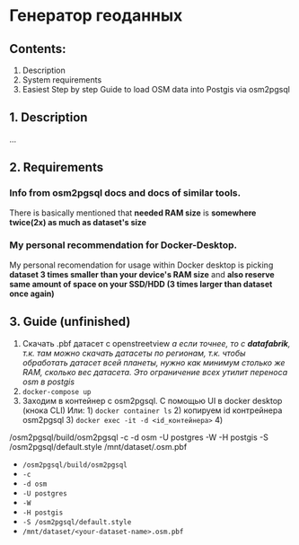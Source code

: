 # Генератор геоданных

## Contents:

1. Description
2. System requirements
3. Easiest Step by step Guide to load OSM data into Postgis via osm2pgsql

## 1. Description
...
## 2. Requirements

### Info from osm2pgsql docs and docs of similar tools.

There is basically mentioned that **needed RAM size** is **somewhere twice(2x) as much as dataset's size**

### My personal recommendation for Docker-Desktop.

My personal recomendation for usage within Docker desktop is picking **dataset 3 times smaller than your device's RAM size** and **also reserve same amount of space on your SSD/HDD (3 times larger than dataset once again)**

## 3. Guide (unfinished) 
1. Скачать .pbf датасет с openstreetview
   _а если точнее, то с **datafabrik**, т.к. там можно скачать датасеты по регионам, т.к. чтобы обработать датасет всей планеты, нужно как минимум столько же RAM, сколько вес датасета. Это ограничение всех утилит переноса osm в postgis_
2. `docker-compose up`
3. Заходим в контейнер с osm2pgsql.
   С помощью UI в docker desktop (кнока CLI)
   Или: 1) `docker container ls` 2) копируем id контрейнера osm2pgsql 3) `docker exec -it -d <id_контейнера>` 4)

/osm2pgsql/build/osm2pgsql -c -d osm -U postgres -W -H postgis -S /osm2pgsql/default.style /mnt/dataset/<your-dataset-name>.osm.pbf

-    `/osm2pgsql/build/osm2pgsql`
-    `-c`
-    `-d osm`
-    `-U postgres`
-    `-W`
-    `-H postgis`
-    `-S /osm2pgsql/default.style`
-    `/mnt/dataset/<your-dataset-name>.osm.pbf`
